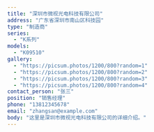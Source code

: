 ```yaml
---
title: "深圳市微视光电科技有限公司"
address: "广东省深圳市南山区科技园"
type: "制造商"
series:
  - "K系列"
models:
  - "K09510"
gallery:
  - "https://picsum.photos/1200/800?random=1"
  - "https://picsum.photos/1200/800?random=2"
  - "https://picsum.photos/1200/800?random=3"
  - "https://picsum.photos/1200/800?random=4"
contact_person: "张三"
position: "销售经理"
phone: "13812345678"
email: "zhangsan@example.com"
body: "这里是深圳市微视光电科技有限公司的详细介绍。"
---
```


